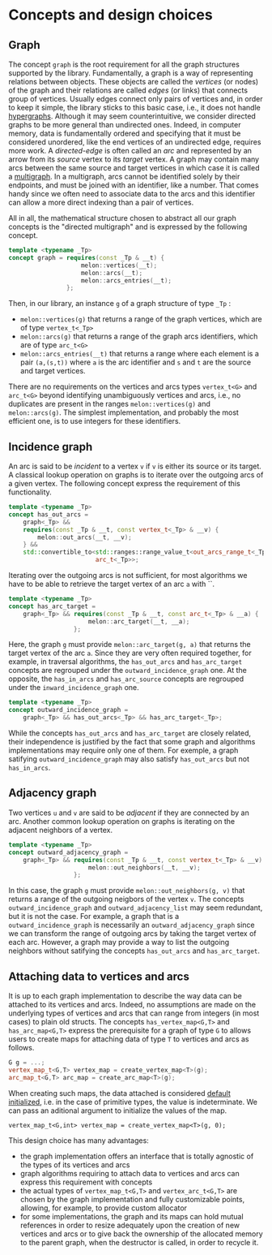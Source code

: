 # Concepts and design choices

## Graph

The concept `graph` is the root requirement for all the graph structures supported by the library.
Fundamentally, a graph is a way of representing relations between objects. 
These objects are called the *vertices* (or nodes) of the graph and their relations are called *edges* (or links) that connects group of vertices. Usually edges connect only pairs of vertices and, in order to keep it simple, the library sticks to this basic case, i.e., it does not handle [hypergraphs](https://en.wikipedia.org/wiki/Hypergraph). Although it may seem counterintuitive, we consider directed graphs to be more general than undirected ones. Indeed, in computer memory, data is fundamentally ordered and specifying that it must be considered unordered, like the end vertices of an undirected edge, requires more work. A *directed-edge* is often called an *arc* and represented by an arrow from its *source* vertex to its *target* vertex. A graph may contain many arcs between the same source and target vertices in which case it is called a [multigraph](graph,https://en.wikipedia.org/wiki/Multigraph). In a multigraph, arcs cannot be identified solely by their endpoints, and must be joined with an identifier, like a number. That comes handy since we often need to associate data to the arcs and this identifier can allow a more direct indexing than a pair of vertices.

All in all, the mathematical structure chosen to abstract all our graph concepts is the "directed multigraph" and is expressed by the following concept.
```cpp
template <typename _Tp>
concept graph = requires(const _Tp & __t) {
                    melon::vertices(__t);
                    melon::arcs(__t);
                    melon::arcs_entries(__t);
                };
```
Then, in our library, an instance `g` of a graph structure of type `_Tp` :
- `melon::vertices(g)` that returns a range of the graph vertices, which are of type `vertex_t<_Tp>` 
- `melon::arcs(g)` that returns a range of the graph arcs identifiers, which are of type `arc_t<G>`
- `melon::arcs_entries(__t)` that returns a range where each element is a pair `(a,(s,t))` where `a` is the arc identifier and `s` and `t` are the source and target vertices.

There are no requirements on the vertices and arcs types `vertex_t<G>` and `arc_t<G>` beyond identifying unambiguously vertices and arcs, i.e., no duplicates are present in the ranges `melon::vertices(g)` and `melon::arcs(g)`. The simplest implementation, and probably the most efficient one, is to use integers for these identifiers.

## Incidence graph

An arc is said to be *incident* to a vertex `v` if `v` is either its source or its target. A classical lookup operation on graphs is to iterate over the outgoing arcs of a given vertex. The following concept express the requirement of this functionality.
```cpp
template <typename _Tp>
concept has_out_arcs =
    graph<_Tp> &&
    requires(const _Tp & __t, const vertex_t<_Tp> & __v) {
        melon::out_arcs(__t, __v);
    } &&
    std::convertible_to<std::ranges::range_value_t<out_arcs_range_t<_Tp>>,
                        arc_t<_Tp>>;
```
Iterating over the outgoing arcs is not sufficient, for most algorithms we have to be able to retrieve the target vertex of an arc `a` with ``.  
```cpp
template <typename _Tp>
concept has_arc_target =
    graph<_Tp> && requires(const _Tp & __t, const arc_t<_Tp> & __a) {
                      melon::arc_target(__t, __a);
                  };
```
Here, the graph `g` must provide `melon::arc_target(g, a)` that returns the target vertex of the arc `a`.
Since they are very often required together, for example, in traversal algorithms, the `has_out_arcs` and `has_arc_target` concepts are regrouped under the `outward_incidence_graph` one.
At the opposite, the `has_in_arcs` and `has_arc_source` concepts are regrouped under the `inward_incidence_graph` one.
```cpp
template <typename _Tp>
concept outward_incidence_graph =
    graph<_Tp> && has_out_arcs<_Tp> && has_arc_target<_Tp>;
```
While the concepts `has_out_arcs` and `has_arc_target` are closely related, their independence is justified by the fact that some graph and algorithms implementations may require only one of them. For exemple, a graph satifying `outward_incidence_graph` may also satisfy `has_out_arcs` but not `has_in_arcs`.
 
## Adjacency graph

Two vertices `u` and `v` are said to be *adjacent* if they are connected by an arc. Another common lookup operation on graphs is iterating on the adjacent neighbors of a vertex.
```cpp
template <typename _Tp>
concept outward_adjacency_graph =
    graph<_Tp> && requires(const _Tp & __t, const vertex_t<_Tp> & __v) {
                      melon::out_neighbors(__t, __v);
                  };
```
In this case, the graph `g` must provide `melon::out_neighbors(g, v)` that returns a range of the outgoing neigbors of the vertex `v`.
The concepts `outward_incidence_graph` and `outward_adjacency_list` may seem redundant, but it is not the case.
For example, a graph that is a `outward_incidence_graph` is necessarily an `outward_adjacency_graph` since we can transform the range of outgoing arcs by taking the target vertex of each arc.
However, a graph may provide a way to list the outgoing neighbors without satifying the concepts `has_out_arcs` and `has_arc_target`.

## Attaching data to vertices and arcs

It is up to each graph implementation to describe the way data can be attached to its vertices and arcs. Indeed, no assumptions are made on the underlying types of vertices and arcs that can range from integers (in most cases) to plain old structs. The concepts `has_vertex_map<G,T>` and `has_arc_map<G,T>` express the prerequisite for a graph of type `G` to allows users to create maps for attaching data of type `T` to vertices and arcs as follows.
```cpp
G g = ...;
vertex_map_t<G,T> vertex_map = create_vertex_map<T>(g);
arc_map_t<G,T> arc_map = create_arc_map<T>(g);
```
When creating such maps, the data attached is considered [default initialized](https://en.cppreference.com/w/cpp/language/default_initialization), i.e. in the case of primitive types, the value is indeterminate.
We can pass an aditional argument to initialize the values of the map.
```
vertex_map_t<G,int> vertex_map = create_vertex_map<T>(g, 0);
```

This design choice has many advantages:
- the graph implementation offers an interface that is totally agnostic of the types of its vertices and arcs
- graph algorithms requiring to attach data to vertices and arcs can express this requirement with concepts
- the actual types of `vertex_map_t<G,T>` and `vertex_arc_t<G,T>` are chosen by the graph implementation and fully customizable points, allowing, for example, to provide custom allocator
- for some implementations, the graph and its maps can hold mutual references in order to resize adequately upon the creation of new vertices and arcs or to give back the ownership of the allocated memory to the parent graph, when the destructor is called, in order to recycle it.

